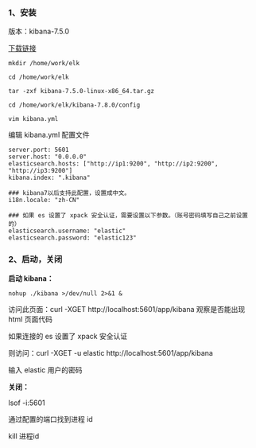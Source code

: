 ### 1、安装

版本：kibana-7.5.0

[下载链接](https://artifacts.elastic.co/downloads/kibana/kibana-7.5.0-linux-x86_64.tar.gz)

```
mkdir /home/work/elk

cd /home/work/elk

tar -zxf kibana-7.5.0-linux-x86_64.tar.gz

cd /home/work/elk/kibana-7.8.0/config

vim kibana.yml
```



编辑 kibana.yml 配置文件

```
server.port: 5601
server.host: "0.0.0.0"
elasticsearch.hosts: ["http://ip1:9200", "http://ip2:9200", "http://ip3:9200"]
kibana.index: ".kibana"

### kibana7以后支持此配置，设置成中文。
i18n.locale: "zh-CN"

### 如果 es 设置了 xpack 安全认证，需要设置以下参数。（账号密码填写自己之前设置的）
elasticsearch.username: "elastic"
elasticsearch.password: "elastic123"
```



### 2、启动，关闭

**启动 kibana：**

```
nohup ./kibana >/dev/null 2>&1 & 
```

访问此页面：curl -XGET http://localhost:5601/app/kibana  观察是否能出现 html 页面代码

如果连接的 es 设置了 xpack 安全认证

则访问：curl -XGET -u elastic http://localhost:5601/app/kibana  

输入 elastic 用户的密码



**关闭：**

lsof -i:5601  

通过配置的端口找到进程 id

kill 进程id